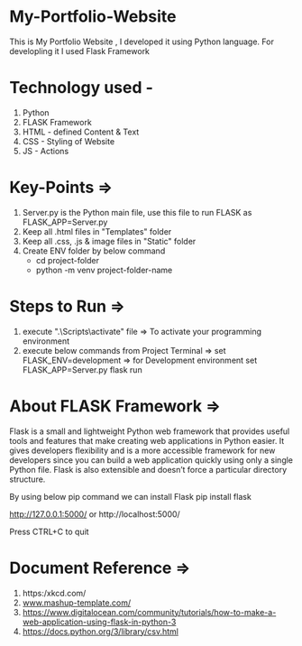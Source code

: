 # My-Portfolio-Website

This is My Portfolio Website , I developed it using Python language.
For developling it I used Flask Framework

# Technology used -
1) Python 
2) FLASK Framework
3) HTML - defined Content & Text
4) CSS - Styling of Website
5) JS - Actions

# Key-Points =>
1) Server.py is the Python main file, use this file to run FLASK as FLASK_APP=Server.py
2) Keep all .html files in "Templates" folder
3) Keep all .css, .js & image files in "Static" folder
4) Create ENV folder by below command
   - cd project-folder
   - python -m venv project-folder-name

# Steps to Run =>
1) execute ".\Scripts\activate" file	=> To activate your programming environment
2) execute below commands from Project Terminal =>
    set FLASK_ENV=development  => for Development environment
    set FLASK_APP=Server.py
    flask run

# About FLASK Framework =>
Flask is a small and lightweight Python web framework that provides useful tools and features that make creating web applications in Python easier. It gives developers flexibility and is a more accessible framework for new developers since you can build a web application quickly using only a single Python file. Flask is also extensible and doesn’t force a particular directory structure.

By using below pip command we can install Flask 
	pip install flask


http://127.0.0.1:5000/
or
http://localhost:5000/

Press CTRL+C to quit

# Document Reference =>
1) https:/xkcd.com/
2) www.mashup-template.com/	
3) https://www.digitalocean.com/community/tutorials/how-to-make-a-web-application-using-flask-in-python-3
4) https://docs.python.org/3/library/csv.html
